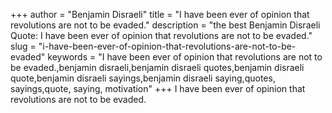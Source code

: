 +++
author = "Benjamin Disraeli"
title = "I have been ever of opinion that revolutions are not to be evaded."
description = "the best Benjamin Disraeli Quote: I have been ever of opinion that revolutions are not to be evaded."
slug = "i-have-been-ever-of-opinion-that-revolutions-are-not-to-be-evaded"
keywords = "I have been ever of opinion that revolutions are not to be evaded.,benjamin disraeli,benjamin disraeli quotes,benjamin disraeli quote,benjamin disraeli sayings,benjamin disraeli saying,quotes, sayings,quote, saying, motivation"
+++
I have been ever of opinion that revolutions are not to be evaded.
